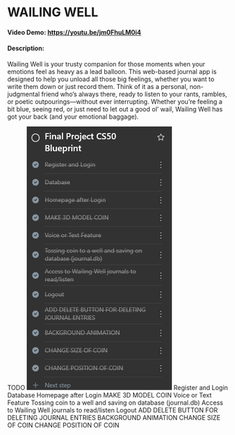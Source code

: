 # WAILING WELL

#### Video Demo: https://youtu.be/jm0FhuLM0i4

#### Description:
Wailing Well is your trusty companion for those moments when your emotions feel as heavy as a lead balloon. This web-based journal app is designed to help you unload all those big feelings, whether you want to write them down or just record them. Think of it as a personal, non-judgmental friend who’s always there, ready to listen to your rants, rambles, or poetic outpourings—without ever interrupting. Whether you’re feeling a bit blue, seeing red, or just need to let out a good ol’ wail, Wailing Well has got your back (and your emotional baggage).

TODO
![alt text](image.png)
    Register and Login
    Database
    Homepage after Login
    MAKE 3D MODEL COIN
    Voice or Text Feature
    Tossing coin to a well and saving on database (journal.db)
    Access to Wailing Well journals to read/listen
    Logout
    ADD DELETE BUTTON FOR DELETING JOURNAL ENTRIES
    BACKGROUND ANIMATION
    CHANGE SIZE OF COIN
    CHANGE POSITION OF COIN
